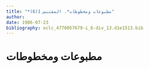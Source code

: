 ```yaml
---
title: "*مطبوعات ومخطوطات*. المقتبس 1(6)"
author: 
date: 1906-07-23
bibliography: oclc_4770057679-i_6-div_13.d1e1513.bib
---
```




#  مطبوعات ومخطوطات 

